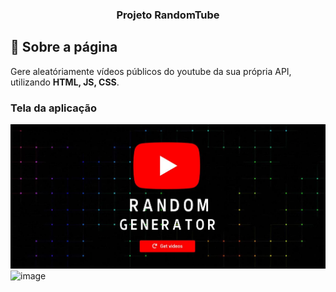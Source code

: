 <h3 align="center">
  Projeto RandomTube
</h3>

## :rocket: Sobre a página

Gere aleatóriamente vídeos públicos do youtube da sua própria API, utilizando **HTML, JS, CSS**.

### Tela da aplicação

![image](https://github.com/JonanthaW/Projeto-RandomTube/blob/main/assets/example1.jpg)
![image](https://github.com/JonanthaW/Projeto-RandomTube/blob/main/assets/example2.gif)

